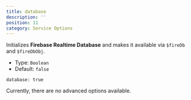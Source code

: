 ```yaml
---
title: database
description: ''
position: 11
category: Service Options
---
```


Initializes **Firebase Realtime Database** and makes it available via `$fireDb` and `$fireDbObj`.

- Type: `Boolean`
- Default: `false`

```js[nuxt.config.js]
database: true
```

Currently, there are no advanced options available.